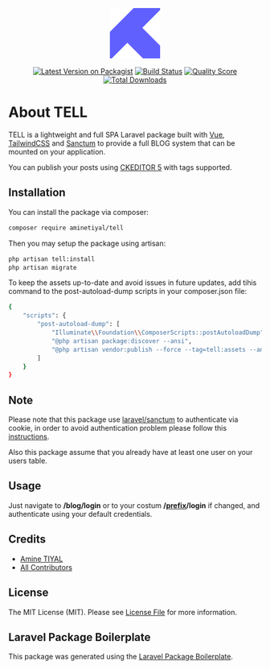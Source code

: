 <p align="center"><img src="https://github.com/aminetiyal/tell/blob/master/public/logo.svg?raw=true" width="100"></p>

<p align="center">
<a href="https://packagist.org/packages/aminetiyal/tell"><img src="https://img.shields.io/packagist/v/aminetiyal/tell.svg" alt="Latest Version on Packagist"></a>
<a href="https://travis-ci.org/aminetiyal/tell"><img src="https://travis-ci.org/aminetiyal/tell.svg" alt="Build Status"></a>
<a href="https://scrutinizer-ci.com/g/aminetiyal/tell"><img src="https://img.shields.io/scrutinizer/g/aminetiyal/tell.svg" alt="Quality Score"></a>
<a href="https://packagist.org/packages/aminetiyal/tell"><img src="https://img.shields.io/packagist/dt/aminetiyal/tell.svg" alt="Total Downloads"></a>
</p>

# About TELL

TELL is a lightweight and full SPA Laravel package built with [Vue](https://github.com/vuejs/vue), [TailwindCSS](https://github.com/tailwindcss/tailwindcss) and [Sanctum](https://github.com/laravel/sanctum) to provide a full BLOG system that can be mounted on your application.

You can publish your posts using [CKEDITOR 5](https://github.com/ckeditor/ckeditor5) with tags supported.

## Installation

You can install the package via composer:

```bash
composer require aminetiyal/tell
```
Then you may setup the package using artisan:

```bash
php artisan tell:install
php artisan migrate

```
To keep the assets up-to-date and avoid issues in future updates, add tihis command to the post-autoload-dump scripts in your composer.json file:

```bash
{
    "scripts": {
        "post-autoload-dump": [
            "Illuminate\\Foundation\\ComposerScripts::postAutoloadDump",
            "@php artisan package:discover --ansi",
            "@php artisan vendor:publish --force --tag=tell:assets --ansi"
        ]
    }
}
```

## Note

Please note that this package use [laravel/sanctum](https://laravel.com/docs/sanctum#how-it-works) to authenticate via cookie, in order to avoid authentication problem please follow this [instructions](https://laravel.com/docs/sanctum#installation).

Also this package assume that you already have at least one user on your users table.

## Usage

Just navigate to **/blog/login** or to your costum **/[prefix](https://github.com/aminetiyal/tell/blob/17b84ff27b5176ca17bca8053aa77f327a27b12a/config/config.php#L17)/login** if changed, and authenticate using your default credentials.

## Credits

- [Amine TIYAL](https://github.com/aminetiyal)
- [All Contributors](../../contributors)

## License

The MIT License (MIT). Please see [License File](LICENSE.md) for more information.

## Laravel Package Boilerplate

This package was generated using the [Laravel Package Boilerplate](https://laravelpackageboilerplate.com).
